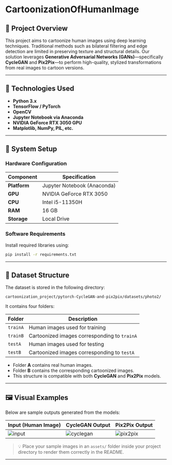 # CartoonizationOfHumanImage

## 📌 Project Overview

This project aims to cartoonize human images using deep learning techniques. Traditional methods such as bilateral filtering and edge detection are limited in preserving texture and structural details. Our solution leverages **Generative Adversarial Networks (GANs)**—specifically **CycleGAN** and **Pix2Pix**—to perform high-quality, stylized transformations from real images to cartoon versions.

---

## 🚀 Technologies Used

- **Python 3.x**
- **TensorFlow / PyTorch**
- **OpenCV**
- **Jupyter Notebook via Anaconda**
- **NVIDIA GeForce RTX 3050 GPU**
- **Matplotlib, NumPy, PIL, etc.**

---

## 🔧 System Setup

### Hardware Configuration
| Component | Specification |
|----------|---------------|
| **Platform** | Jupyter Notebook (Anaconda) |
| **GPU** | NVIDIA GeForce RTX 3050 |
| **CPU** | Intel i5-11350H |
| **RAM** | 16 GB |
| **Storage** | Local Drive |

### Software Requirements
Install required libraries using:

```bash
pip install -r requirements.txt
```

---

## 📂 Dataset Structure

The dataset is stored in the following directory:

```
cartoonization_project/pytorch-CycleGAN-and-pix2pix/datasets/photo2/
```

It contains four folders:

| Folder  | Description                              |
|---------|------------------------------------------|
| `trainA` | Human images used for training           |
| `trainB` | Cartoonized images corresponding to `trainA` |
| `testA`  | Human images used for testing            |
| `testB`  | Cartoonized images corresponding to `testA` |

- Folder **A** contains real human images.
- Folder **B** contains the corresponding cartoonized images.
- This structure is compatible with both **CycleGAN** and **Pix2Pix** models.

---

## 🖼️ Visual Examples

Below are sample outputs generated from the models:

| **Input (Human Image)** | **CycleGAN Output** | **Pix2Pix Output** |
|-------------------------|---------------------|--------------------|
| ![input](assets/sample_input.jpg) | ![cyclegan](assets/sample_cyclegan.jpg) | ![pix2pix](assets/sample_pix2pix.jpg) |

> 💡 Place your sample images in an `assets/` folder inside your project directory to render them correctly in the README.

---